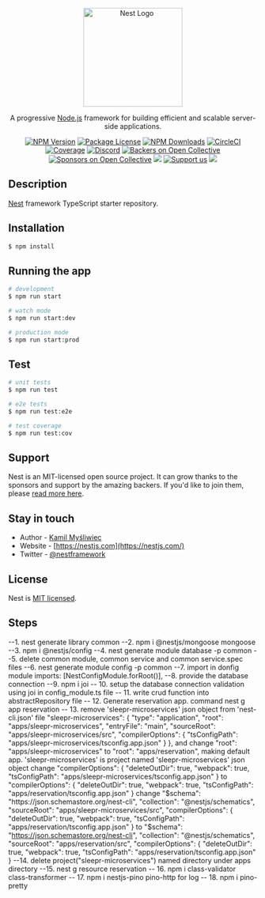 <p align="center">
  <a href="http://nestjs.com/" target="blank"><img src="https://nestjs.com/img/logo-small.svg" width="200" alt="Nest Logo" /></a>
</p>

[circleci-image]: https://img.shields.io/circleci/build/github/nestjs/nest/master?token=abc123def456
[circleci-url]: https://circleci.com/gh/nestjs/nest

  <p align="center">A progressive <a href="http://nodejs.org" target="_blank">Node.js</a> framework for building efficient and scalable server-side applications.</p>
    <p align="center">
<a href="https://www.npmjs.com/~nestjscore" target="_blank"><img src="https://img.shields.io/npm/v/@nestjs/core.svg" alt="NPM Version" /></a>
<a href="https://www.npmjs.com/~nestjscore" target="_blank"><img src="https://img.shields.io/npm/l/@nestjs/core.svg" alt="Package License" /></a>
<a href="https://www.npmjs.com/~nestjscore" target="_blank"><img src="https://img.shields.io/npm/dm/@nestjs/common.svg" alt="NPM Downloads" /></a>
<a href="https://circleci.com/gh/nestjs/nest" target="_blank"><img src="https://img.shields.io/circleci/build/github/nestjs/nest/master" alt="CircleCI" /></a>
<a href="https://coveralls.io/github/nestjs/nest?branch=master" target="_blank"><img src="https://coveralls.io/repos/github/nestjs/nest/badge.svg?branch=master#9" alt="Coverage" /></a>
<a href="https://discord.gg/G7Qnnhy" target="_blank"><img src="https://img.shields.io/badge/discord-online-brightgreen.svg" alt="Discord"/></a>
<a href="https://opencollective.com/nest#backer" target="_blank"><img src="https://opencollective.com/nest/backers/badge.svg" alt="Backers on Open Collective" /></a>
<a href="https://opencollective.com/nest#sponsor" target="_blank"><img src="https://opencollective.com/nest/sponsors/badge.svg" alt="Sponsors on Open Collective" /></a>
  <a href="https://paypal.me/kamilmysliwiec" target="_blank"><img src="https://img.shields.io/badge/Donate-PayPal-ff3f59.svg"/></a>
    <a href="https://opencollective.com/nest#sponsor"  target="_blank"><img src="https://img.shields.io/badge/Support%20us-Open%20Collective-41B883.svg" alt="Support us"></a>
  <a href="https://twitter.com/nestframework" target="_blank"><img src="https://img.shields.io/twitter/follow/nestframework.svg?style=social&label=Follow"></a>
</p>
  <!--[![Backers on Open Collective](https://opencollective.com/nest/backers/badge.svg)](https://opencollective.com/nest#backer)
  [![Sponsors on Open Collective](https://opencollective.com/nest/sponsors/badge.svg)](https://opencollective.com/nest#sponsor)-->

## Description

[Nest](https://github.com/nestjs/nest) framework TypeScript starter repository.

## Installation

```bash
$ npm install
```

## Running the app

```bash
# development
$ npm run start

# watch mode
$ npm run start:dev

# production mode
$ npm run start:prod
```

## Test

```bash
# unit tests
$ npm run test

# e2e tests
$ npm run test:e2e

# test coverage
$ npm run test:cov
```

## Support

Nest is an MIT-licensed open source project. It can grow thanks to the sponsors and support by the amazing backers. If you'd like to join them, please [read more here](https://docs.nestjs.com/support).

## Stay in touch

- Author - [Kamil Myśliwiec](https://kamilmysliwiec.com)
- Website - [https://nestjs.com](https://nestjs.com/)
- Twitter - [@nestframework](https://twitter.com/nestframework)

## License

Nest is [MIT licensed](LICENSE).

## Steps
  --1. nest generate library common
  --2. npm i @nestjs/mongoose mongoose
  --3. npm i @nestjs/config
  --4. nest generate module database -p common
  --5. delete common module, common service and common service.spec files
  --6. nest generate module config -p common
  --7. import in donfig module imports: [NestConfigModule.forRoot()],
  --8. provide the database connection 
  --9. npm i joi
  -- 10. setup the database connection validation using joi in config_module.ts file
  -- 11. write crud function into abstractRepository file
  -- 12. Generate reservation app. command nest g app reservation
  -- 13. remove 'sleepr-microservices' json object from 'nest-cli.json' file
      "sleepr-microservices": {
        "type": "application",
        "root": "apps/sleepr-microservices",
        "entryFile": "main",
        "sourceRoot": "apps/sleepr-microservices/src",
        "compilerOptions": {
          "tsConfigPath": "apps/sleepr-microservices/tsconfig.app.json"
        }
    },
    and change "root": "apps/sleepr-microservices" to "root": "apps/reservation", making default app. 'sleepr-microservices' is project named 'sleepr-microservices' json object
    change "compilerOptions": {
      "deleteOutDir": true,
      "webpack": true,
      "tsConfigPath": "apps/sleepr-microservices/tsconfig.app.json"
    }
    to 
    "compilerOptions": {
      "deleteOutDir": true,
      "webpack": true,
      "tsConfigPath": "apps/reservation/tsconfig.app.json"
    }
    change 
    "$schema": "https://json.schemastore.org/nest-cli",
    "collection": "@nestjs/schematics",
    "sourceRoot": "apps/sleepr-microservices/src",
    "compilerOptions": {
      "deleteOutDir": true,
      "webpack": true,
      "tsConfigPath": "apps/reservation/tsconfig.app.json"
    }
  to 
  "$schema": "https://json.schemastore.org/nest-cli",
    "collection": "@nestjs/schematics",
    "sourceRoot": "apps/reservation/src",
    "compilerOptions": {
      "deleteOutDir": true,
      "webpack": true,
      "tsConfigPath": "apps/reservation/tsconfig.app.json"
    }
--14. delete project("sleepr-microservices") named directory under apps directory
--15. nest g resource reservation
-- 16. npm i class-validator class-transformer
-- 17. npm i nestjs-pino pino-http for log
-- 18. npm i pino-pretty